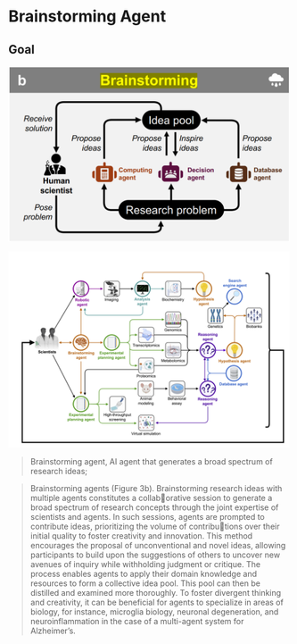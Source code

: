 <!--
 * @Author: hibana2077 hibana2077@gmail.com
 * @Date: 2024-04-08 22:19:03
 * @LastEditors: hibana2077 hibana2077@gmail.com
 * @LastEditTime: 2024-04-08 22:27:08
 * @FilePath: \llm_agent_flow_lab\lab\brain_stroming\note.md
 * @Description: 这是默认设置,请设置`customMade`, 打开koroFileHeader查看配置 进行设置: https://github.com/OBKoro1/koro1FileHeader/wiki/%E9%85%8D%E7%BD%AE
-->
# Brainstorming Agent

## Goal

![Brainstorming Agent](./imgs/Brainstorming.png)

![Brainstorming Agent](./imgs/arc.png)

> Brainstorming agent, AI agent that generates a broad spectrum of research ideas;

> Brainstorming agents (Figure 3b). Brainstorming research ideas with multiple agents constitutes a collaborative session to generate a broad spectrum of research concepts through the joint expertise of scientists
and agents. In such sessions, agents are prompted to contribute ideas, prioritizing the volume of contributions over their initial quality to foster creativity and innovation. This method encourages the proposal of
unconventional and novel ideas, allowing participants to build upon the suggestions of others to uncover new
avenues of inquiry while withholding judgment or critique. The process enables agents to apply their domain
knowledge and resources to form a collective idea pool. This pool can then be distilled and examined more
thoroughly. To foster divergent thinking and creativity, it can be beneficial for agents to specialize in areas
of biology, for instance, microglia biology, neuronal degeneration, and neuroinflammation in the case of a
multi-agent system for Alzheimer’s.